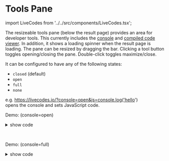 # Tools Pane

import LiveCodes from '../../src/components/LiveCodes.tsx';

The resizeable tools pane (below the result page) provides an area for developer tools. This currently includes the [console](./console.md) and [compiled code viewer](./compiled-code.md). In addition, it shows a loading spinner when the result page is loading. The pane can be resized by dragging the bar. Clicking a tool button toggles opening/closing the pane. Double-click toggles maximize/close.

It can be configured to have any of the following states:

- `closed` (default)
- `open`
- `full`
- `none`

e.g. https://livecodes.io/?console=open&js=console.log('hello') <br />
opens the console and sets JavaScript code.

Demo: (console=open)

<LiveCodes query="console=open&js=console.log('hello')"></LiveCodes>

<details>
<summary>show code</summary>

```html
<iframe src="https://livecodes.io/?embed&console=open&js=console.log('hello')"></iframe>
```

</details>

<p>&nbsp;</p>

Demo: (console=full)

<LiveCodes query="console=full&js=console.log('hello')"></LiveCodes>

<details>
<summary>show code</summary>

```html
<iframe src="https://livecodes.io/?embed&console=full&js=console.log('hello')"></iframe>
```

</details>

